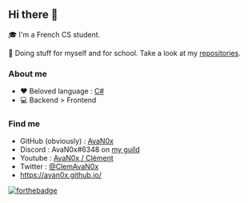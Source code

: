 ## Hi there 👋

🎓 I'm a French CS student.

📝 Doing stuff for myself and for school. Take a look at my [repositories](https://github.com/AvaN0x?tab=repositories).

### About me

* ❤ Beloved language : [C#](https://github.com/AvaN0x?tab=repositories&q=&type=&language=c%23)
* 💻 Backend > Frontend

### Find me

* GitHub (obviously) : [AvaN0x](https://github.com/AvaN0x)
* Discord : AvaN0x#6348 on [my guild](https://discord.gg/uDPqGyQ)
* Youtube : [AvaN0x / Clément](https://www.youtube.com/channel/UCQH3XHpnUK1K_qaKrFmEtIw)
* Twitter : [@ClemAvaN0x](https://twitter.com/ClemAvaN0x)
* <https://avan0x.github.io/>

[![forthebadge](https://forthebadge.com/images/badges/you-didnt-ask-for-this.svg)](https://forthebadge.com)
